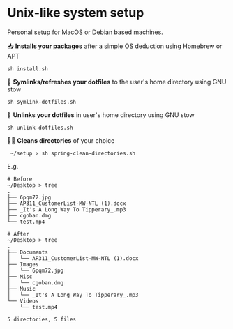 # Unix-like system setup 

Personal setup for MacOS or Debian based machines. 

📥 **Installs your packages** after a simple OS deduction using Homebrew or APT 

```shell
sh install.sh
```

🔗 **Symlinks/refreshes your dotfiles** to the user's home directory using GNU stow

```shell
sh symlink-dotfiles.sh
```

🛑 **Unlinks your dotfiles** in user's home directory using GNU stow

```shell
sh unlink-dotfiles.sh
```

🧼🌸 **Cleans directories** of your choice
```shell
 ~/setup > sh spring-clean-directories.sh
```

E.g.
```shell
# Before
~/Desktop > tree
.
├── 6pqm72.jpg
├── AP311_CustomerList-MW-NTL (1).docx
├── _It's A Long Way To Tipperary_.mp3
├── cgoban.dmg
└── test.mp4

# After
~/Desktop > tree
.
├── Documents
│   └── AP311_CustomerList-MW-NTL (1).docx
├── Images
│   └── 6pqm72.jpg
├── Misc
│   └── cgoban.dmg
├── Music
│   └── _It's A Long Way To Tipperary_.mp3
└── Videos
    └── test.mp4
    
5 directories, 5 files
